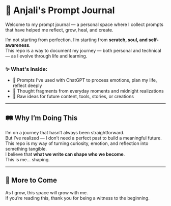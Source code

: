 # 🌿 Anjali's Prompt Journal

Welcome to my prompt journal — a personal space where I collect prompts that have helped me reflect, grow, heal, and create.

I’m not starting from perfection. I’m starting from **scratch, soul, and self-awareness**.  
This repo is a way to document my journey — both personal and technical — as I evolve through life and learning.

### ✨ What's Inside:
- 💬 Prompts I’ve used with ChatGPT to process emotions, plan my life, reflect deeply
- 📓 Thought fragments from everyday moments and midnight realizations
- 🧠 Raw ideas for future content, tools, stories, or creations

---

## 🛤 Why I’m Doing This

I’m on a journey that hasn’t always been straightforward.  
But I’ve realized — I don’t need a perfect past to build a meaningful future.  
This repo is my way of turning curiosity, emotion, and reflection into something tangible.  
I believe that **what we write can shape who we become**.  
This is me… shaping.

---

## 🌱 More to Come
As I grow, this space will grow with me.  
If you’re reading this, thank you for being a witness to the beginning.
 
